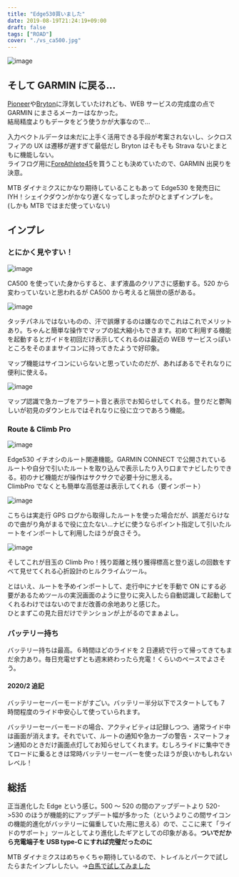 ```yaml
---
title: "Edge530買いました"
date: 2019-08-19T21:24:19+09:00
draft: false
tags: ["ROAD"]
cover: "./vs_ca500.jpg"
---
```


![image](./vs_ca500.jpg)

## そして GARMIN に戻る...

[Pioneer](https://amzn.to/2Z1Co5i)や[Bryton](https://amzn.to/2YZczDe)に浮気していたけれども、WEB サービスの完成度の点で GARMIN にまさるメーカーはなかった。  
結局精度よりもデータをどう使うかが大事なので…

入力ベクトルデータは未だに上手く活用できる手段が考案されないし、シクロスフィアの UX は遷移が遅すぎて最低だし Bryton はそもそも Strava ないとまともに機能しない。  
ライフログ用に[ForeAthlete45](https://amzn.to/33GjkIG)を買うことも決めていたので、GARMIN 出戻りを決意。

MTB ダイナミクスにかなり期待していることもあって Edge530 を発売日に IYH！シェイクダウンがかなり遅くなってしまったがひとまずインプレを。  
(しかも MTB ではまだ使っていない)

## インプレ

### とにかく見やすい！

![image](./basicview.jpg)

CA500 を使っていた身からすると、まず液晶のクリアさに感動する。520 から変わっていないと思われるが CA500 から考えると隔世の感がある。

![image](./pan.jpg)

タッチパネルではないものの、汗で誤爆するのは嫌なのでこれはこれでメリットあり。ちゃんと簡単な操作でマップの拡大縮小もできます。初めて利用する機能を起動するとガイドを初回だけ表示してくれるのは最近の WEB サービスっぽいところをそのままサイコンに持ってきたようで好印象。

マップ機能はサイコンにいらないと思っていたのだが、あればあるでそれなりに便利に使える。

![image](./sharp.jpg)

マップ認識で急カーブをアラート音と表示でお知らせしてくれる。登りだと鬱陶しいが初見のダウンヒルではそれなりに役に立つであろう機能。

### Route & Climb Pro

![image](./routeguide.jpg)

Edge530 イチオシのルート関連機能。GARMIN CONNECT で公開されているルートや自分で引いたルートを取り込んで表示したり入り口までナビしたりできる。初のナビ機能だが操作はサクサクで必要十分に思える。  
ClimbPro でなくとも簡単な高低差は表示してくれる（要インポート）

![image](./confuseroute.jpg)

こちらは実走行 GPS ログから取得したルートを使った場合だが、誤差だらけなので曲がり角がまるで役に立たない…ナビに使うならポイント指定して引いたルートをインポートして利用したほうが良さそう。

![image](./climbpro.jpg)

そしてこれが目玉の Climb Pro！残り距離と残り獲得標高と登り返しの回数をすべて見せてくれる心折設計のヒルクライムツール。

とはいえ、ルートを予めインポートして、走行中にナビを手動で ON にする必要があるためツールの実況画面のように登りに突入したら自動認識して起動してくれるわけではないのでまだ改善の余地ありと感じた。  
ひとまずこの見た目だけでテンションが上がるのでまぁよし。

### バッテリー持ち

バッテリー持ちは最高。６時間ほどのライドを 2 日連続で行って帰ってきてもまだ余力あり。毎日充電せずとも週末終わったら充電！くらいのペースでよさそう。

#### 2020/2 追記

バッテリーセーバーモードがすごい。バッテリー半分以下でスタートしても 7 時間程度のライド中安心して使っていられます。

バッテリーセーバーモードの場合、アクティビティは記録しつつ、通常ライド中は画面が消えます。それでいて、ルートの通知や急カーブの警告・スマートフォン通知のときだけ画面点灯してお知らせしてくれます。むしろライドに集中できてロードに乗るときは常時バッテリーセーバーを使ったほうが良いかもしれないレベル！

## 総括

正当進化した Edge という感じ。500 ～ 520 の間のアップデートより 520->530 のほうが機能的にアップデート幅が多かった（というよりこの間サイコンの機能的進化がバッテリーに偏重していた用に思える）ので、ここに来て「ライドのサポート」ツールとしてより進化したギアとしての印象がある。**ついでだから充電端子を USB type-C にすれば完璧だったのに**

MTB ダイナミクスはめちゃくちゃ期待しているので、トレイルとパークで試したらまたインプレしたい。→[白馬で試してみました](/post/2019/11/edge530_mtbd/)

<linkBox isAmazonLink url="http://www.amazon.co.jp/exec/obidos/ASIN/B07TVPYCTV/gensobunya-22/ref=nosim/" />
